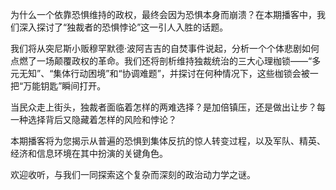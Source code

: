 为什么一个依靠恐惧维持的政权，最终会因为恐惧本身而崩溃？在本期播客中，我们深入探讨了“独裁者的恐惧悖论”这一引人入胜的话题。

我们将从突尼斯小贩穆罕默德·波阿吉吉的自焚事件说起，分析一个个体悲剧如何点燃了一场颠覆政权的革命。我们还将剖析维持独裁统治的三大心理枷锁——“多元无知”、“集体行动困境”和“协调难题”，并探讨在何种情况下，这些枷锁会被一把“万能钥匙”瞬间打开。

当民众走上街头，独裁者面临着怎样的两难选择？是加倍镇压，还是做出让步？每一种选择背后又隐藏着怎样的风险和悖论？

本期播客将为您揭示从普遍的恐惧到集体反抗的惊人转变过程，以及军队、精英、经济和信息环境在其中扮演的关键角色。

欢迎收听，与我们一同探索这个复杂而深刻的政治动力学之谜。